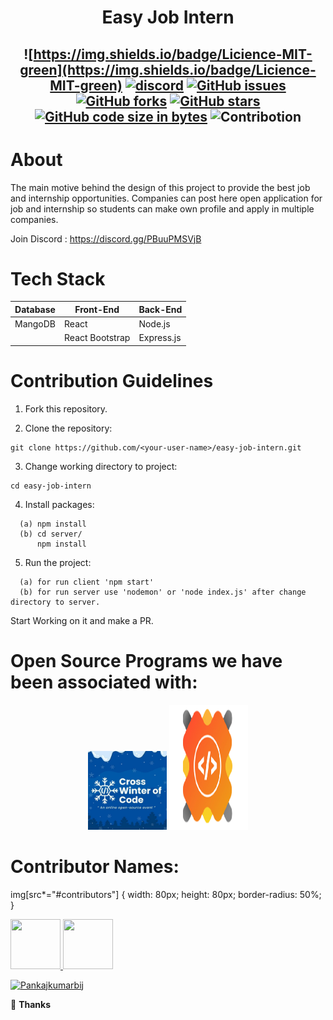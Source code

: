 <h1 align="center"> Easy Job Intern </h1>
<!-- ALL-CONTRIBUTORS-BADGE:START - Do not remove or modify this section -->
<!-- ALL-CONTRIBUTORS-BADGE:END -->
 
<h2 align="center">

![https://img.shields.io/badge/Licience-MIT-green](https://img.shields.io/badge/Licience-MIT-green)
[![discord](https://img.shields.io/badge/Chat-on%20discord-red)](https://discord.gg/PBuuPMSVjB)
[![GitHub issues](https://img.shields.io/github/issues/pankajkumarbij/easy-job-intern?style=plastic)](https://github.com/pankajkumarbij/easy-job-intern/issues)
[![GitHub forks](https://img.shields.io/github/forks/pankajkumarbij/easy-job-intern)](https://github.com/pankajkumarbij/easy-job-intern/network)
[![GitHub stars](https://img.shields.io/github/stars/pankajkumarbij/easy-job-intern?style=plastic)](https://github.com/pankajkumarbij/easy-job-intern)
[![GitHub code size in bytes](https://img.shields.io/github/languages/code-size/pankajkumarbij/easy-job-intern?logo=github)](https://github.com/pankajkumarbij/easy-job-intern)
![Contribotion](https://img.shields.io/badge/Contribution-Welcome-brightgreen)

</h2>

# About

The main motive behind the design of this project to provide the best job and internship opportunities. Companies can post here open application for job and internship so students can make own profile and apply in multiple companies.

Join Discord : https://discord.gg/PBuuPMSVjB

# Tech Stack

| Database | Front-End | Back-End   |
| -------- | --------- | ---------- |
| MangoDB   | React      | Node.js    |
| &nbsp;   | React Bootstrap | Express.js |

# Contribution Guidelines

1. Fork this repository.

2. Clone the repository:

```
git clone https://github.com/<your-user-name>/easy-job-intern.git
```

3. Change working directory to project:

```
cd easy-job-intern
```

4. Install packages:

```
  (a) npm install
  (b) cd server/
      npm install
```

5. Run the project:

```
  (a) for run client 'npm start'
  (b) for run server use 'nodemon' or 'node index.js' after change directory to server.
```
Start Working on it and make a PR.

# Open Source Programs we have been associated with: 

<p align="center">
<a href="https://crosswoc.ieeedtu.in/"><img src="./readme_assets/crosswoc.png" width="25%"></a>
<a href="https://crosswoc.ieeedtu.in/"><img src="./readme_assets/gssoc_logoNew.png" width="25%" height="200px"></a>
</p>

# Contributor Names:

img[src*="#contributors"] {
	width: 80px;
	height: 80px;
	border-radius: 50%;
}

<a href="https://github.com/pankajkumarbij">
<img width="80" height="80" src="https://avatars.githubusercontent.com/u/59636849?s=400&u=022a70168ed33225af6aed2a40d2c3778a36cbfa&v=4"/>
</a>
<a href="https://github.com/96RadhikaJadhav">
<img width="80" height="80" src="https://avatars.githubusercontent.com/u/56536997?s=400&u=ff226cf6f5d0048212e3e46a0aa1c0b2f923c324&v=4"/>
</a>

[![Pankajkumarbij](https://avatars.githubusercontent.com/u/59636849?s=400&u=022a70168ed33225af6aed2a40d2c3778a36cbfa&v=4#contributors)](https://github.com/pankajkumarbij)

💜 **Thanks**

